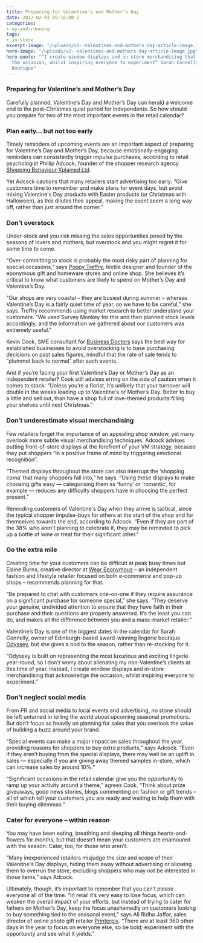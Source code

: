 ```yaml
---
title: Preparing for Valentine's and Mother’s Day
date: 2017-02-01 09:16:00 Z
categories:
- up-and-running
tags:
- in-store
excerpt-image: "/uploads/v2--valentines-and-mothers-day-article-image.jpg"
hero-image: "/uploads/v2--valentines-and-mothers-day-article-image.jpg"
hero-quote: "“I create window displays and in-store merchandising that acknowledge
  the occasion, whilst inspiring everyone to experiment” Sarah Connelly, owner, Odyssey
  Boutique"
---
```


### Preparing for Valentine’s and Mother’s Day
Carefully planned, Valentine’s Day and Mother’s Day can herald a welcome end to the post-Christmas quiet period for independents. So how should you prepare for two of the most important events in the retail calendar?

### Plan early… but not too early
Timely reminders of upcoming events are an important aspect of preparing for Valentine’s Day and Mother’s Day, because emotionally-engaging reminders can consistently trigger impulse purchases, according to retail psychologist Phillip Adcock, founder of the shopper research agency [Shopping Behaviour Xplained Ltd](http://www.sbxl.com).

Yet Adcock cautions that many retailers start advertising too early: “Give customers time to remember and make plans for event days, but avoid mixing Valentine's Day products with Easter products (or Christmas with Halloween), as this dilutes their appeal, making the event seem a long way off, rather than just around the corner.”

### Don’t overstock 
Under-stock and you risk missing the sales opportunities posed by the seasons of lovers and mothers, but overstock and you might regret it for some time to come.

“Over-committing to stock is probably the most risky part of planning for special occasions,” says [Poppy Treffry](http://www.poppytreffry.co.uk), textile designer and founder of the eponymous gift and homeware stores and online shop. She believes it’s critical to know what customers are likely to spend on Mother’s Day and Valentine’s Day.

"Our shops are very coastal – they are busiest during summer – whereas Valentine’s Day is a fairly quiet time of year, so we have to be careful,” she says. Treffry recommends using market research to better understand your customers. “We used Survey Monkey for this and then planned stock levels accordingly, and the information we gathered about our customers was extremely useful."

Kevin Cook, SME consultant for [Business Doctors](http://www.businessdoctors.co.uk) says the best way for established businesses to avoid overstocking is to base purchasing decisions on past sales figures, mindful that the rate of sale tends to “plummet back to normal” after such events.

And if you’re facing your first Valentine’s Day or Mother’s Day as an independent retailer? Cook still advises erring on the side of caution when it comes to stock: “Unless you’re a florist, it’s unlikely that your turnover will double in the weeks leading up to Valentine's or Mother’s Day. Better to buy a little and sell out, than have a shop full of love-themed products filling your shelves until next Christmas.”

### Don’t underestimate visual merchandising
Few retailers forget the importance of an appealing shop window, yet many overlook more subtle visual merchandising techniques. Adcock advises putting front-of-store displays at the forefront of your VM strategy, because they put shoppers “in a positive frame of mind by triggering emotional recognition”. 

“Themed displays throughout the store can also interrupt the ‘shopping coma’ that many shoppers fall into,” he says. “Using these displays to make choosing gifts easy — categorising them as ‘funny’ or ‘romantic’, for example — reduces any difficulty shoppers have in choosing the perfect present.”

Reminding customers of Valentine's Day when they arrive is tactical, since the typical shopper impulse-buys for others at the start of the shop and for themselves towards the end, according to Adcock. “Even if they are part of the 38% who aren’t planning to celebrate it, they may be reminded to pick up a bottle of wine or treat for their significant other.”

### Go the extra mile
Creating time for your customers can be difficult at peak busy times but Elaine Burns, creative director at [Wear Eponymous](www.weareponymous.com) – an independent fashion and lifestyle retailer focused on both e-commerce and pop-up shops – recommends planning for that.

“Be prepared to chat with customers one-on-one if they require assurance on a significant purchase for someone special,” she says. “They deserve your genuine, undivided attention to ensure that they have faith in their purchase and their questions are properly answered. It’s the least you can do, and makes all the difference between you and a mass-market retailer.”

Valentine’s Day is one of the biggest dates in the calendar for Sarah Connelly, owner of Edinburgh-based award-winning lingerie boutique [Odyssey](http://www.odysseyboutique.co.uk), but she gives a nod to the season, rather than re-stocking for it. 

“Odyssey is built on representing the most luxurious and exciting lingerie year-round, so I don't worry about alienating my non-Valentine’s clients at this time of year. Instead, I create window displays and in-store merchandising that acknowledge the occasion, whilst inspiring everyone to experiment.”

### Don’t neglect social media
From PR and social media to local events and advertising, no stone should be left unturned in telling the world about upcoming seasonal promotions. But don’t focus so heavily on planning for sales that you overlook the value of building a buzz around your brand.

“Special events can make a major impact on sales throughout the year, providing reasons for shoppers to buy extra products,” says Adcock. “Even if they aren’t buying from the special displays, there may well be an uplift in sales — especially if you are giving away themed samples in-store, which can increase sales by around 10%.”

“Significant occasions in the retail calendar give you the opportunity to ramp up your activity around a theme,” agrees Cook. “Think about prize giveaways, good news stories, blogs commenting on fashion or gift trends – all of which tell your customers you are ready and waiting to help them with their buying dilemmas.”

### Cater for everyone – within reason
You may have been eating, breathing and sleeping all things hearts-and-flowers for months, but that doesn’t mean your customers are enamoured with the season. Cater, too, for those who aren’t.

“Many inexperienced retailers misjudge the size and scope of their Valentine's Day displays, hiding them away without advertising or allowing them to overrun the store, excluding shoppers who may not be interested in those items,” says Adcock.

Ultimately, though, it’s important to remember that you can’t please everyone all of the time. “In retail it’s very easy to lose focus, which can weaken the overall impact of your efforts, but instead of trying to cater for fathers on Mother’s Day, keep the focus unashamedly on customers looking to buy something tied to the seasonal event,” says Ali Ridha Jaffar, sales director of online photo gift retailer [Printerpix](printerpix.co.uk). “There are at least 360 other days in the year to focus on everyone else, so be bold; experiment with the opportunity and see what it yields.”
